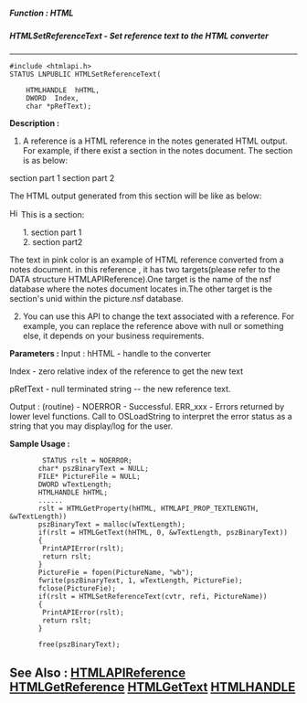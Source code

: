 ##### Function : HTML
##### HTMLSetReferenceText - Set reference text to the HTML converter
---
```
#include <htmlapi.h>
STATUS LNPUBLIC HTMLSetReferenceText(

	HTMLHANDLE  hHTML,
	DWORD  Index,
	char *pRefText);
```
**Description :**

 1) A reference is a HTML reference in the notes generated HTML output. For 
example, if there exist a section in the notes document. The section is as 
below:


 section part 1
 section part 2

  The HTML output generated from this section will be like as below:

<a name="_Section1"></a><a 
href="/picture.nsf/0/64a510cea327672d48257146001bfdac?OpenDocument&ExpandSection
=-1#_Section1" target="_self">
<img height="16" width="16" src="/icons/collapse.gif" border="0" alt="Hide 
details for Below is a section:"></a>
This is a section:
<ul>
1. section part 1<br>
2. section part2<br>
</ul>

The text in pink color is an example of HTML reference converted from a notes 
document. in this reference , it has two targets(please refer to the DATA 
structure HTMLAPIReference).One target is the name of the nsf database where 
the notes document locates in.The other target is the section's unid within the 
picture.nsf database.

2) You can use this API to change the text associated with a reference. For 
example, you can replace the reference above with null or something else, it 
depends on your business requirements.


**Parameters :**
Input :
hHTML  -  handle to the converter

Index  -  zero relative index of the reference to get the new text

pRefText  -  null terminated string -- the new reference text.

Output :
(routine)  -        NOERROR - Successful.
	ERR_xxx - Errors returned by lower level functions.  Call to OSLoadString to interpret the error status as a string that you may display/log for the user.



**Sample Usage :**
```
	  	STATUS rslt = NOERROR;
	   char* pszBinaryText = NULL;
	   FILE* PictureFile = NULL;
	   DWORD wTextLength;
	   HTMLHANDLE hHTML;
	   ......
	   rslt = HTMLGetProperty(hHTML, HTMLAPI_PROP_TEXTLENGTH, &wTextLength))
	   pszBinaryText = malloc(wTextLength);
	   if(rslt = HTMLGetText(hHTML, 0, &wTextLength, pszBinaryText))
	   {
	    PrintAPIError(rslt);
	    return rslt;
	   }
	   PictureFie = fopen(PictureName, "wb");
	   fwrite(pszBinaryText, 1, wTextLength, PictureFie);
	   fclose(PictureFie);
	   if(rslt = HTMLSetReferenceText(cvtr, refi, PictureName)) 
	   {
	    PrintAPIError(rslt);
	    return rslt;
	   }

	   free(pszBinaryText);
```
**See Also :**
[HTMLAPIReference](/domino-c-api-docs/reference/Data/HTMLAPIReference)
[HTMLGetReference](/domino-c-api-docs/reference/Func/HTMLGetReference)
[HTMLGetText](/domino-c-api-docs/reference/Func/HTMLGetText)
[HTMLHANDLE](/domino-c-api-docs/reference/Data/HTMLHANDLE)
---

